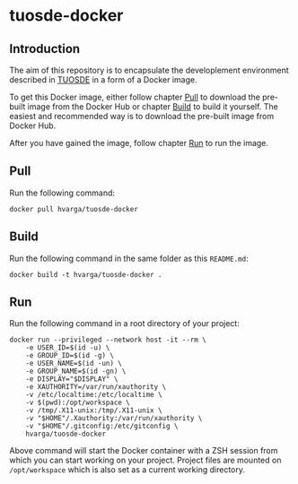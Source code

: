 # tuosde-docker

## Introduction

The aim of this repository is to encapsulate the developlement environment
described in [TUOSDE](https://www.tuosde.org/) in a form of a Docker image.

To get this Docker image, either follow chapter [Pull](#pull) to download the
pre-built image from the Docker Hub or chapter [Build](#build) to build
it yourself. The easiest and recommended way is to download the pre-built image
from Docker Hub.

After you have gained the image, follow chapter [Run](#run) to run the image.

## Pull

Run the following command:

```shell
docker pull hvarga/tuosde-docker
```

## Build

Run the following command in the same folder as this `README.md`:

```shell
docker build -t hvarga/tuosde-docker .
```

## Run

Run the following command in a root directory of your project:

```shell
docker run --privileged --network host -it --rm \
	-e USER_ID=$(id -u) \
	-e GROUP_ID=$(id -g) \
	-e USER_NAME=$(id -un) \
	-e GROUP_NAME=$(id -gn) \
	-e DISPLAY="$DISPLAY" \
	-e XAUTHORITY=/var/run/xauthority \
	-v /etc/localtime:/etc/localtime \
	-v $(pwd):/opt/workspace \
	-v /tmp/.X11-unix:/tmp/.X11-unix \
	-v "$HOME"/.Xauthority:/var/run/xauthority \
	-v "$HOME"/.gitconfig:/etc/gitconfig \
	hvarga/tuosde-docker
```

Above command will start the Docker container with a ZSH session from which you
can start working on your project. Project files are mounted on
`/opt/workspace` which is also set as a current working directory.
